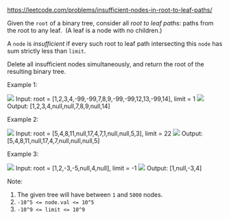 https://leetcode.com/problems/insufficient-nodes-in-root-to-leaf-paths/

Given the `root` of a binary tree, consider all *root to leaf paths*: paths from the root to any leaf.  (A leaf is a node with no children.)

A `node` is *insufficient* if every such root to leaf path intersecting this `node` has sum strictly less than `limit`.

Delete all insufficient nodes simultaneously, and return the root of the resulting binary tree.

Example 1:

![](https://assets.leetcode.com/uploads/2019/06/05/insufficient-11.png)
Input: root = [1,2,3,4,-99,-99,7,8,9,-99,-99,12,13,-99,14], limit = 1
![](https://assets.leetcode.com/uploads/2019/06/05/insufficient-2.png)
Output: [1,2,3,4,null,null,7,8,9,null,14]

Example 2:

![](https://assets.leetcode.com/uploads/2019/06/05/insufficient-3.png)
Input: root = [5,4,8,11,null,17,4,7,1,null,null,5,3], limit = 22
![](https://assets.leetcode.com/uploads/2019/06/05/insufficient-4.png)
Output: [5,4,8,11,null,17,4,7,null,null,null,5]

Example 3:

![](https://assets.leetcode.com/uploads/2019/06/11/screen-shot-2019-06-11-at-83301-pm.png)
Input: root = [1,2,-3,-5,null,4,null], limit = -1
![](https://assets.leetcode.com/uploads/2019/06/11/screen-shot-2019-06-11-at-83517-pm.png) Output: [1,null,-3,4]

Note:

1.  The given tree will have between `1` and `5000` nodes.
2.  `-10^5 <= node.val <= 10^5`
3.  `-10^9 <= limit <= 10^9`

